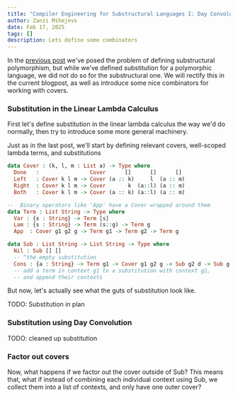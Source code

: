 ```yaml
---
title: "Compiler Engineering for Substructural Languages I: Day Convolution for Covers"
author: Zanzi Mihejevs
date: Feb 17, 2025
tags: []
description: Lets define some combinators
---
```


In the [previous post]() we've posed the problem of defining substructural polymorphism, but while we've defined substitution for a polymorphic language, we did not do so for the substructural one. We will rectify this in the current blogpost, as well as introduce some nice combinators for working with covers.

### Substitution in the Linear Lambda Calculus
First let's define substitution in the linear lambda calculus the way we'd do normally, then try to introduce some more general machinery.

Just as in the last post, we'll start by defining relevant covers, well-scoped lambda terms, and substitutions

```idr
data Cover : (k, l, m : List a) -> Type where
  Done   :                Cover      []      []      []
  Left   : Cover k l m -> Cover (a :: k)     l  (a :: m)
  Right  : Cover k l m -> Cover       k  (a::l) (a :: m)
  Both   : Cover k l m -> Cover (a :: k) (a::l) (a :: m)

--  Binary operators like 'App' have a Cover wrapped around them
data Term : List String -> Type where
  Var : {s : String} -> Term [s]
  Lam : {s : String} -> Term (s::g) -> Term g
  App  : Cover g1 g2 g -> Term g1 -> Term g2 -> Term g

data Sub : List String -> List String -> Type where
  Nil : Sub [] []
  -- ^the empty substitution
  Cons : {a : String} -> Term g1 -> Cover g1 g2 g -> Sub g2 d -> Sub g (a::d)
  -- add a term in context g1 to a substitution with context g2,
  -- and append their contexts
```

But now, let's actually see what the guts of substitution look like.


TODO: Substitution in plan

### Substitution using Day Convolution

TODO: cleaned up substitution

### Factor out covers
Now, what happens if we factor out the cover outside of Sub? This means that, what if instead of combining each individual context using Sub, we collect them into a list of contexts, and only have one outer cover?
